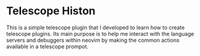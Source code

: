# Telescope Histon

This is a simple telescope plugin that I developed to learn how to create telescope plugins. Its main purpose is to help
me interact with the language servers and debuggers within neovim by making the common actions available in a telescope
prompot.

